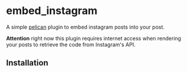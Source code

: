 # embed_instagram #

A simple [pelican](https://getpelican.com) plugin to embed instagram posts into your post. 

**Attention** right now this plugin requires internet access when rendering your posts to retrieve the code from Instagram's API. 

## Installation ##


